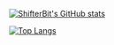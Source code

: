 [![ShifterBit's GitHub stats](https://github-readme-stats.vercel.app/api?username=ShifterBit&show_icons=true&theme=github_dark)](https://github.com/anuraghazra/github-readme-stats)

[![Top Langs](https://github-readme-stats.vercel.app/api/top-langs/?username=ShifterBit&layout=compact&langs_count=8&card_width=445&theme=github_dark)](https://github.com/anuraghazra/github-readme-stats)

<!--
**ShifterBit/ShifterBit** is a ✨ _special_ ✨ repository because its `README.md` (this file) appears on your GitHub profile.

Here are some ideas to get you started:

- 🔭 I’m currently working on ...
- 🌱 I’m currently learning ...
...- 👯 I’m looking to collaborate on ...
- 🤔 I’m looking for help with ...
- 💬 Ask me about ...
- 📫 How to reach me: ...
- 😄 Pronouns: ...
- ⚡ Fun fact: ...
-->
